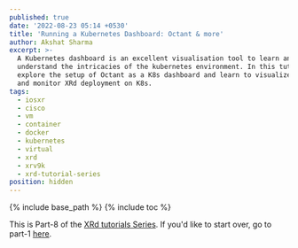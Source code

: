 ```yaml
---
published: true
date: '2022-08-23 05:14 +0530'
title: 'Running a Kubernetes Dashboard: Octant & more'
author: Akshat Sharma
excerpt: >-
  A Kubernetes dashboard is an excellent visualisation tool to learn and
  understand the intricacies of the kubernetes environment. In this tutorial we
  explore the setup of Octant as a K8s dashboard and learn to visualize, deploy
  and monitor XRd deployment on K8s.
tags:
  - iosxr
  - cisco
  - vm
  - container
  - docker
  - kubernetes
  - virtual
  - xrd
  - xrv9k
  - xrd-tutorial-series
position: hidden
---
```


{% include base_path %}
{% include toc %}


This is Part-8 of the [XRd tutorials Series]({{base_path}}/tags/#xrd-tutorial-series). If you'd like to start over, go to part-1 [here]({{base_path}}/tutorials/2022-08-22-xrd-images-where-can-one-get-them).
